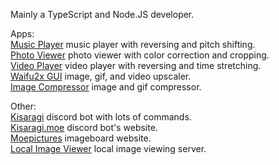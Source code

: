 Mainly a TypeScript and Node.JS developer.

Apps: \
[Music Player](https://github.com/Moebits/Music-Player) music player with reversing and pitch shifting. \
[Photo Viewer](https://github.com/Moebits/Photo-Viewer) photo viewer with color correction and cropping. \
[Video Player](https://github.com/Moebits/Video-Player) video player with reversing and time stretching. \
[Waifu2x GUI](https://github.com/Moebits/Waifu2x-GUI) image, gif, and video upscaler. \
[Image Compressor](https://github.com/Moebits/Image-Compressor) image and gif compressor.

Other: \
[Kisaragi](https://github.com/Moebits/Kisaragi) discord bot with lots of commands. \
[Kisaragi.moe](https://github.com/Moebits/Kisaragi.moe) discord bot's website. \
[Moepictures](https://github.com/Moebits/Kisaragi) imageboard website. \
[Local Image Viewer](https://github.com/Moebits/Local-Image-Viewer) local image viewing server.
